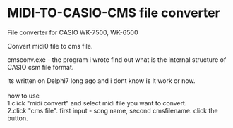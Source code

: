 # MIDI-TO-CASIO-CMS file converter
File converter for CASIO WK-7500, WK-6500

Convert midi0 file to cms file.



cmsconv.exe - the program i wrote find out what is the internal structure of CASIO csm file format.<br>

its written on Delphi7 long ago and i dont know is it work or now.<br>
<br>
how to use <br>
1.click "midi convert" and select midi file you want to convert.<br>
2.click "cms file". first input - song name, second cmsfilename. click the button.<br>
